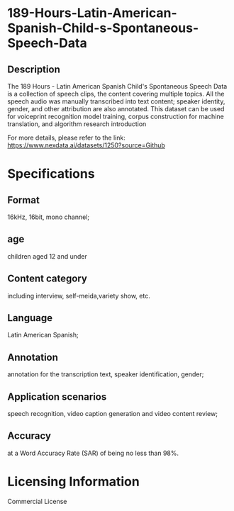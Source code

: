 # 189-Hours-Latin-American-Spanish-Child-s-Spontaneous-Speech-Data

## Description
The 189 Hours - Latin American Spanish Child's Spontaneous Speech Data is a collection of speech clips, the content covering multiple topics. All the speech audio was manually transcribed into text content; speaker identity, gender, and other attribution are also annotated. This dataset can be used for voiceprint recognition model training, corpus construction for machine translation, and algorithm research introduction

For more details, please refer to the link: https://www.nexdata.ai/datasets/1250?source=Github

# Specifications
## Format
16kHz, 16bit, mono channel;
## age
children aged 12 and under
## Content category
including interview, self-meida,variety show, etc.
## Language
Latin American Spanish;
## Annotation
annotation for the transcription text, speaker identification, gender;
## Application scenarios
speech recognition, video caption generation and video content review;
## Accuracy
at a Word Accuracy Rate (SAR) of being no less than 98%.

# Licensing Information
Commercial License
